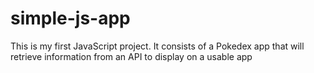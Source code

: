 # simple-js-app

This is my first JavaScript project. It consists of a Pokedex app that will retrieve information from an API to display on a usable app
